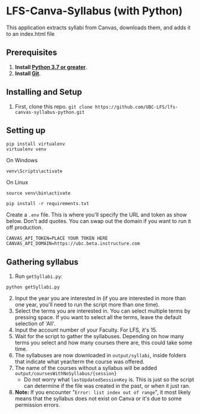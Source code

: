# LFS-Canva-Syllabus (with Python)
This application extracts syllabi from Canvas, downloads them, and adds it to an index.html file

## Prerequisites
1. **Install [Python 3.7 or greater](https://www.python.org/downloads/)**.
2. **Install [Git](https://git-scm.com/downloads)**.

## Installing and Setup
1. First, clone this repo. `git clone https://github.com/UBC-LFS/lfs-canvas-syllabus-python.git`

## Setting up
```
pip install virtualenv
virtualenv venv
```

On Windows
```
venv\Scripts\activate
```

On Linux
```
source venv\bin\activate
```

```
pip install -r requirements.txt
```

Create a `.env` file. 
This is where you'll specify the URL and token as show below. Don't add quotes. You can swap out the domain if you want to run it off production. 

```
CANVAS_API_TOKEN=PLACE YOUR TOKEN HERE
CANVAS_API_DOMAIN=https://ubc.beta.instructure.com
```


## Gathering syllabus
1. Run `getSyllabi.py`: 
```
python getSyllabi.py
```
2. Input the year you are interested in (if you are interested in more than one year, you'll need to run the script more than one time).
3. Select the terms you are interested in. You can select multiple terms by pressing space. If you want to select all the terms, leave the default selection of 'All'.
4. Input the account number of your Faculty. For LFS, it's 15.
5. Wait for the script to gather the syllabuses. Depending on how many terms you select and how many courses there are, this could take some time.
6. The syllabuses are now downloaded in `output/syllabi`, inside folders that indicate what year/term the course was offered.
7. The name of the courses without a syllabus will be added `output/coursesWithNoSyllabus/{session}`
    - Do not worry what `lastUpdatedSessionKey` is. This is just so the script can determine if the file was created in the past, or when it just ran.
8. **Note:** If you encounter "`Error: list index out of range`", it most likely means that the syllabus does not exist on Canva or it's due to some permission errors.

